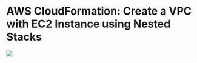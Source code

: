 # AWS CloudFormation: Create a VPC with EC2 Instance using Nested Stacks

<img src="https://github.com/sreedevi-langoju/12weekawsworkshopchallenge-/assets/135724041/57323555-3503-4e9b-b144-f666e0e6cfab">

